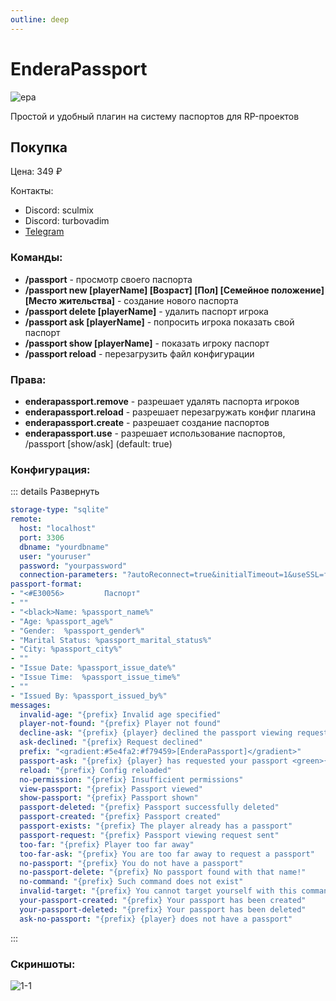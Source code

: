 ```yaml
---
outline: deep
---
```


# EnderaPassport
![epa](/epa.webp)

Простой и удобный плагин на систему паспортов для RP-проектов

## Покупка
Цена: 349 ₽

Контакты:
- Discord: sculmix
- Discord: turbovadim
- [Telegram](https://t.me/YolkinVadim)

### Команды:
- **/passport** - просмотр своего паспорта
- **/passport new [playerName] [Возраст] [Пол] [Семейное положение] [Место жительства]** - создание нового паспорта
- **/passport delete [playerName]** - удалить паспорт игрока
- **/passport ask [playerName]** - попросить игрока показать свой паспорт
- **/passport show [playerName]** - показать игроку паспорт
- **/passport reload** - перезагрузить файл конфигурации

### Права:
- **enderapassport.remove** - разрешает удалять паспорта игроков
- **enderapassport.reload** - разрешает перезагружать конфиг плагина
- **enderapassport.create** - разрешает создание паспортов
- **enderapassport.use** - разрешает использование паспортов, /passport [show/ask] (default: true)

### Конфигурация:
::: details Развернуть
```yml
storage-type: "sqlite"
remote:
  host: "localhost"
  port: 3306
  dbname: "yourdbname"
  user: "youruser"
  password: "yourpassword"
  connection-parameters: "?autoReconnect=true&initialTimeout=1&useSSL=false"
passport-format:
- "<#E30056>         Паспорт"
- ""
- "<black>Name: %passport_name%"
- "Age: %passport_age%"
- "Gender:  %passport_gender%"
- "Marital Status: %passport_marital_status%"
- "City: %passport_city%"
- ""
- "Issue Date: %passport_issue_date%"
- "Issue Time:  %passport_issue_time%"
- ""
- "Issued By: %passport_issued_by%"
messages:
  invalid-age: "{prefix} Invalid age specified"
  player-not-found: "{prefix} Player not found"
  decline-ask: "{prefix} {player} declined the passport viewing request"
  ask-declined: "{prefix} Request declined"
  prefix: "<gradient:#5e4fa2:#f79459>[EnderaPassport]</gradient>"
  passport-ask: "{prefix} {player} has requested your passport <green>{yes} <red>{no}"
  reload: "{prefix} Config reloaded"
  no-permission: "{prefix} Insufficient permissions"
  view-passport: "{prefix} Passport viewed"
  show-passport: "{prefix} Passport shown"
  passport-deleted: "{prefix} Passport successfully deleted"
  passport-created: "{prefix} Passport created"
  passport-exists: "{prefix} The player already has a passport"
  passport-request: "{prefix} Passport viewing request sent"
  too-far: "{prefix} Player too far away"
  too-far-ask: "{prefix} You are too far away to request a passport"
  no-passport: "{prefix} You do not have a passport"
  no-passport-delete: "{prefix} No passport found with that name!"
  no-command: "{prefix} Such command does not exist"
  invalid-target: "{prefix} You cannot target yourself with this command"
  your-passport-created: "{prefix} Your passport has been created"
  your-passport-deleted: "{prefix} Your passport has been deleted"
  ask-no-passport: "{prefix} {player} does not have a passport"
```
:::

### Скриншоты:
![1-1](/1-1.png)